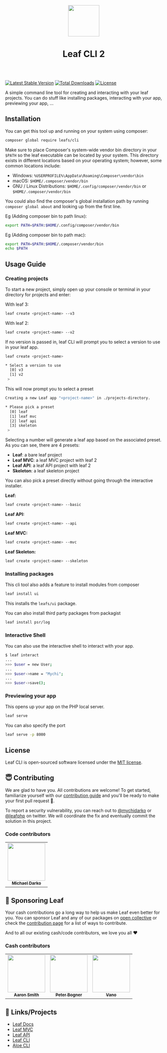 <p align="center">
    <br><br>
    <img src="https://leafphp.dev/logo-circle.png" height="100"/>
    <h1 align="center">Leaf CLI 2</h1>
    <br><br>
</p>

[![Latest Stable Version](https://poser.pugx.org/leafs/cli/v/stable)](https://packagist.org/packages/leafs/cli)
[![Total Downloads](https://poser.pugx.org/leafs/cli/downloads)](https://packagist.org/packages/leafs/cli)
[![License](https://poser.pugx.org/leafs/cli/license)](https://packagist.org/packages/leafs/cli)

A simple command line tool for creating and interacting with your leaf projects. You can do stuff like installing packages, interacting with your app, previewing your app, ...

## Installation

You can get this tool up and running on your system using composer:

```bash
composer global require leafs/cli
```

Make sure to place Composer's system-wide vendor bin directory in your `$PATH` so the leaf executable can be located by your system. This directory exists in different locations based on your operating system; however, some common locations include:

- Windows: `%USERPROFILE%\AppData\Roaming\Composer\vendor\bin`
- macOS: `$HOME/.composer/vendor/bin`
- GNU / Linux Distributions: `$HOME/.config/composer/vendor/bin` or `$HOME/.composer/vendor/bin`

You could also find the composer's global installation path by running `composer global about` and looking up from the first line.

Eg (Adding composer bin to path linux):

```sh
export PATH=$PATH:$HOME/.config/composer/vendor/bin
```

Eg (Adding composer bin to path mac):

```sh
export PATH=$PATH:$HOME/.composer/vendor/bin
echo $PATH
```

## Usage Guide

### Creating projects

To start a new project, simply open up your console or terminal in your directory
for projects and enter:

With leaf 3:

```sh
leaf create <project-name> --v3
```

With leaf 2:

```sh
leaf create <project-name> --v2
```

If no version is passed in, leaf CLI will prompt you to select a version to use in your leaf app.

```bash
leaf create <project-name>
```

```sh
* Select a version to use 
  [0] v3
  [1] v2
 >
```

This will now prompt you to select a preset

```sh
Creating a new Leaf app "<project-name>" in ./projects-directory.

* Please pick a preset 
  [0] leaf
  [1] leaf mvc
  [2] leaf api
  [3] skeleton
 > 
```

Selecting a number will generate a leaf app based on the associated preset. As you can see, there are 4 presets:

- **Leaf**: a bare leaf project
- **Leaf MVC**: a leaf MVC project with leaf 2
- **Leaf API**: a leaf API project with leaf 2
- **Skeleton**: a leaf skeleton project

You can also pick a preset directly without going through the interactive installer.

**Leaf:**

```bash
leaf create <project-name> --basic
```

**Leaf API:**

```bash
leaf create <project-name> --api
```

**Leaf MVC:**

```bash
leaf create <project-name> --mvc
```

**Leaf Skeleton:**

```bash
leaf create <project-name> --skeleton
```

### Installing packages

This cli tool also adds a feature to install modules from composer

```sh
leaf install ui
```

This installs the `leafs/ui` package.

You can also install third party packages from packagist

```sh
leaf install psr/log
```

### Interactive Shell

You can also use the interactive shell to interact with your app.

```bash
$ leaf interact
...
>>> $user = new User;
...
>>> $user->name = "Mychi";
...
>>> $user->save();
```

### Previewing your app

This opens up your app on the PHP local server.

```bash
leaf serve
```

You can also specify the port

```bash
leaf serve -p 8000
```

## License

Leaf CLI is open-sourced software licensed under the [MIT license](LICENSE.md).

## 😇 Contributing

We are glad to have you. All contributions are welcome! To get started, familiarize yourself with our [contribution guide](https://leafphp.dev/community/contributing.html) and you'll be ready to make your first pull request 🚀.

To report a security vulnerability, you can reach out to [@mychidarko](https://twitter.com/mychidarko) or [@leafphp](https://twitter.com/leafphp) on twitter. We will coordinate the fix and eventually commit the solution in this project.

### Code contributors

<table>
	<tr>
		<td align="center">
			<a href="https://github.com/mychidarko">
				<img src="https://avatars.githubusercontent.com/u/26604242?v=4" width="120px" alt=""/>
				<br />
				<sub>
					<b>Michael Darko</b>
				</sub>
			</a>
		</td>
	</tr>
</table>

## 🤩 Sponsoring Leaf

Your cash contributions go a long way to help us make Leaf even better for you. You can sponsor Leaf and any of our packages on [open collective](https://opencollective.com/leaf) or check the [contribution page](https://leafphp.dev/support/) for a list of ways to contribute.

And to all our existing cash/code contributors, we love you all ❤️

### Cash contributors

<table>
	<tr>
		<td align="center">
			<a href="https://opencollective.com/aaron-smith3">
				<img src="https://images.opencollective.com/aaron-smith3/08ee620/avatar/256.png" width="120px" alt=""/>
				<br />
				<sub><b>Aaron Smith</b></sub>
			</a>
		</td>
		<td align="center">
			<a href="https://opencollective.com/peter-bogner">
				<img src="https://images.opencollective.com/peter-bogner/avatar/256.png" width="120px" alt=""/>
				<br />
				<sub><b>Peter Bogner</b></sub>
			</a>
		</td>
		<td align="center">
			<a href="#">
				<img src="https://images.opencollective.com/guest-32634fda/avatar.png" width="120px" alt=""/>
				<br />
				<sub><b>Vano</b></sub>
			</a>
		</td>
	</tr>
</table>

## 🤯 Links/Projects

- [Leaf Docs](https://leafphp.dev)
- [Leaf MVC](https://mvc.leafphp.dev)
- [Leaf API](https://api.leafphp.dev)
- [Leaf CLI](https://cli.leafphp.dev)
- [Aloe CLI](https://leafphp.dev/aloe-cli/)
